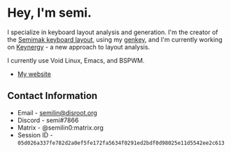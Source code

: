 # Hey, I'm semi.

I specialize in keyboard layout analysis and generation. I'm the creator of the [Semimak keyboard layout](https://semilin.github.io/semimak), using my [genkey](https://semilin.github.io/genkey), and I'm currently working on [Keynergy](https://github.com/keynergy) - a new approach 
to layout analysis.

I currently use Void Linux, Emacs, and BSPWM.

- [My website](https://semilin.github.io)

## Contact Information
* Email - semilin@disroot.org
* Discord - semi#7866
* Matrix - @semilin0:matrix.org
* Session ID - `05d026a337fe782d2a0ef5fe172fa5634f0291ed2bdf0d98025e11d5542ee2c613`
